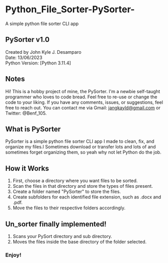 # Python_File_Sorter-PySorter-
A simple python file sorter CLI app

## PySorter v1.0
Created by John Kyle J. Desamparo  
Date: 13/06/2023  
Python Version: [Python 3.11.4]

## Notes

Hi! This is a hobby project of mine, the PySorter. I'm a newbie self-taught programmer who loves to code bread. Feel free to re-use or change the code to your liking. If you have any comments, issues, or suggestions, feel free to reach out. You can contact me via Gmail: jangkayld@gmail.com or Twitter: @Benf_105.

## What is PySorter

PySorter is a simple python file sorter CLI app I made to clean, fix, and organize my files.I Sometimes download or transfer lots and lots of and sometimes forget organizing them, so yeah why not let Python do the job.

## How it Works

1. First, choose a directory where you want files to be sorted.
2. Scan the files in that directory and store the types of files present.
3. Create a folder named "PySorter" to store the files.
4. Create subfolders for each identified file extension, such as .docx and .pdf.
5. Move the files to their respective folders accordingly.  

## Un_sorter finally implemented!

1. Scans your PySort directory and sub directory.  
2. Moves the files inside the base directory of the folder selected.  

### Enjoy!
